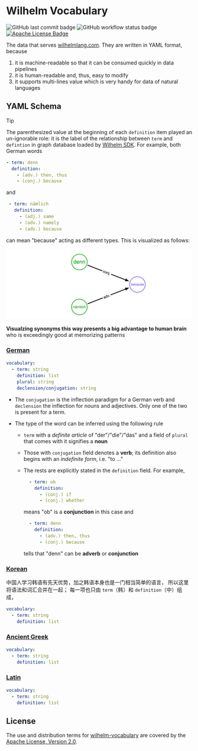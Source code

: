 Wilhelm Vocabulary
==================

![GitHub last commit badge][GitHub last commit]
![GitHub workflow status badge][GitHub workflow status]
[![Apache License Badge]](https://www.apache.org/licenses/LICENSE-2.0)

The data that serves [wilhelmlang.com](https://wilhelmlang.com/). They are written in YAML format, because

1. it is machine-readable so that it can be consumed quickly in data pipelines
2. it is human-readable and, thus, easy to modify
3. it supports multi-lines value which is very handy for data of natural languages

YAML Schema
-----------

> [!TIP]
>
> The parenthesized value at the beginning of each `definition` item played an un-ignorable role: it is the label of the
> relationship between `term` and `defintion` in graph database loaded by
> [Wilhelm SDK](https://github.com/QubitPi/wilhelm-graphdb-python). For example, both German words
>
> ```yaml
> - term: denn
>   definition:
>     - (adv.) then, thus
>     - (conj.) because
> ```
>
> and
>
> ```yaml
>  - term: nämlich
>    definition:
>      - (adj.) same
>      - (adv.) namely
>      - (adv.) because
> ```
>
> can mean "because" acting as different types. This is visualized as follows:
>
> ![error loading example.png](./example.png)
>
> __Visualzing synonyms this way presents a big advantage to human brain__ who is exceedingly good at memorizing
> patterns

### [German](./german.yaml)

```yaml
vocabulary:
  - term: string
    definition: list
    plural: string
    declension/conjugation: string
```

- The `conjugation` is the inflection paradigm for a German verb and `declension` the inflection for nouns and
  adjectives. Only one of the two is present for a term.
- The type of the word can be inferred using the following rule

  - `term` with a _definite article_ of "der"/"die"/"das" and a field of `plural` that comes with it signifies a
    __noun__
  - Those with `conjugation` field denotes a __verb__; its definition also begins with an _indefinite form_, i.e.
    "to ..."
  - The rests are explicitly stated in the `definition` field. For example,

    ```yaml
      - term: ob
        definition:
          - (conj.) if
          - (conj.) whether
    ```

    means "ob" is a **conjunction** in this case and

    ```yaml
      - term: denn
        definition:
          - (adv.) then, thus
          - (conj.) because
    ```

    tells that "denn" can be __adverb__ or __conjunction__

### [Korean](./korean.yaml)

中国人学习韩语有先天优势，加之韩语本身也是一门相当简单的语言， 所以这里将语法和词汇合并在一起；
每一项也只由 `term`（韩）和 `definition`（中）组成，

```yaml
vocabulary:
  - term: string
    definition: list
```

### [Ancient Greek](./greek.yaml)

```yaml
vocabulary:
  - term: string
    definition: list
```

### [Latin](./latin.yaml)

```yaml
vocabulary:
  - term: string
    definition: list
```

License
-------

The use and distribution terms for [wilhelm-vocabulary]() are covered by the [Apache License, Version 2.0].

[Apache License Badge]: https://img.shields.io/badge/Apache%202.0-F25910.svg?style=for-the-badge&logo=Apache&logoColor=white
[Apache License, Version 2.0]: http://www.apache.org/licenses/LICENSE-2.0.html

[GitHub last commit]: https://img.shields.io/github/last-commit/QubitPi/wilhelm-vocabulary/master?logo=github&style=for-the-badge
[GitHub workflow status]: https://img.shields.io/github/actions/workflow/status/QubitPi/wilhelm-vocabulary/ci-cd.yaml?branch=master&logo=github&style=for-the-badge
